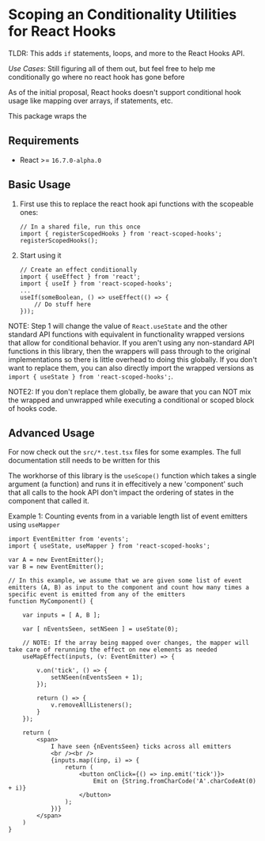 Scoping an Conditionality Utilities for React Hooks
===================================================

TLDR: This adds `if` statements, loops, and more to the React Hooks API.

*Use Cases*: Still figuring all of them out, but feel free to help me conditionally go where no react hook has gone before

As of the initial proposal, React hooks doesn't support conditional hook usage like mapping over arrays, if statements, etc.

This package wraps the 

Requirements
------------
- React >= `16.7.0-alpha.0`

Basic Usage
-----------

1. First use this to replace the react hook api functions with the scopeable ones:
	```
	// In a shared file, run this once
	import { registerScopedHooks } from 'react-scoped-hooks';
	registerScopedHooks();
	```

2. Start using it
	```
	// Create an effect conditionally
	import { useEffect } from 'react';
	import { useIf } from 'react-scoped-hooks';
	...
	useIf(someBoolean, () => useEffect(() => {
		// Do stuff here
	}));
	```

NOTE: Step 1 will change the value of `React.useState` and the other standard API functions with equivalent in functionality wrapped versions that allow for conditional behavior. If you aren't using any non-standard API functions in this library, then the wrappers will pass through to the original implementations so there is little overhead to doing this globally. If you don't want to replace them, you can also directly import the wrapped versions as `import { useState } from 'react-scoped-hooks';`.

NOTE2: If you don't replace them globally, be aware that you can NOT mix the wrapped and unwrapped while executing a conditional or scoped block of hooks code.


Advanced Usage
--------------

For now check out the `src/*.test.tsx` files for some examples. The full documentation still needs to be written for this

The workhorse of this library is the `useScope()` function which takes a single argument (a function) and runs it in effecitively a new 'component' such that all calls to the hook API don't impact the ordering of states in the component that called it. 

Example 1: Counting events from in a variable length list of event emitters using `useMapper`

```
import EventEmitter from 'events';
import { useState, useMapper } from 'react-scoped-hooks';

var A = new EventEmitter();
var B = new EventEmitter();

// In this example, we assume that we are given some list of event emitters (A, B) as input to the component and count how many times a specific event is emitted from any of the emitters
function MyComponent() {

	var inputs = [ A, B ];

	var [ nEventsSeen, setNSeen ] = useState(0);

	// NOTE: If the array being mapped over changes, the mapper will take care of rerunning the effect on new elements as needed
	useMapEffect(inputs, (v: EventEmitter) => {

		v.on('tick', () => {
			setNSeen(nEventsSeen + 1);
		});

		return () => {
			v.removeAllListeners();
		}
	});

	return (
		<span>
			I have seen {nEventsSeen} ticks across all emitters
			<br /><br />
			{inputs.map((inp, i) => {
				return (
					<button onClick={() => inp.emit('tick')}>
						Emit on {String.fromCharCode('A'.charCodeAt(0) + i)}
					</button>
				);
			})}
		</span>
	)
}

```

